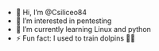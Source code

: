 - 👋 Hi, I’m @Csiliceo84
- 👀 I’m interested in pentesting
- 🌱 I’m currently learning Linux and python
- ⚡ Fun fact: I used to train dolpins 🐬🐬
